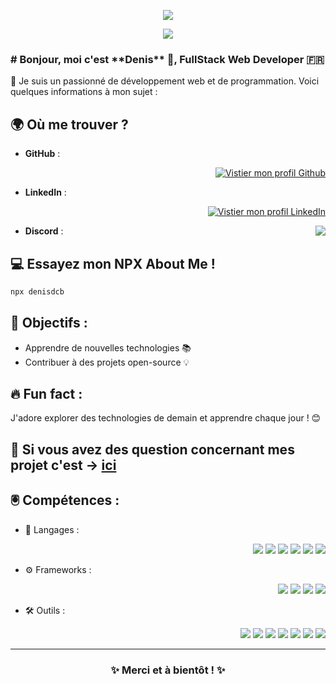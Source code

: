 <p align="center">
  <img src="https://readme-typing-svg.herokuapp.com?font=Fira+Code&weight=600&size=30&letterSpacing=0.2rem&Code&pause=1000&repeat=false&color=8FA5FC&center=true&random=true&width=435&lines=Hello%2C+I'm+Denis" />
</p>
<p align="center">
  <img src ="https://readme-typing-svg.herokuapp.com?font=Fira+Code&weight=300&size=24&Code&pause=1000&repeat=false&color=FFD264&center=true&random=true&width=435&lines=I+am+a+Fullstack+Web+Developer" />
</p>
<p>
  <h3># Bonjour, moi c'est **Denis** 👋, FullStack Web Developer 🇫🇷 </h3>

 💼 Je suis un passionné de développement web et de programmation. Voici quelques informations à mon sujet :

## 🌍 Où me trouver ?
- **GitHub** : <p align="right">[![Vistier mon profil Github](https://img.shields.io/badge/Github-2C2C2C?style=for-the-badge&logo=github&logoColor=white)](https://github.com/Denisdcb)</p>
- **LinkedIn** : <p align="right">[![Vistier mon profil LinkedIn](https://img.shields.io/badge/LinkedIn-649AFF?style=for-the-badge&logo=linkedin&logoColor=white)](https://www.linkedin.com/in/denisdcb) </p>
- **Discord** : <img align="right" src="https://img.shields.io/badge/Discord-A51FFC?style=for-the-badge&logo=discord&logoColor=white" />

## 💻 Essayez mon NPX About Me !

```bash
npx denisdcb
```

## 🎯 Objectifs :
- Apprendre de nouvelles technologies 📚
- Contribuer à des projets open-source 💡

## 🔥 Fun fact :
J'adore explorer des technologies de demain et apprendre chaque jour ! 😊

## 💬 Si vous avez des question concernant mes projet c'est -> [ici](https://github.com/Denisdcb/Denisdcb/issues)
</p>

## 🖲️ Compétences :

- 🔧 Langages :
  <p align="right">
    <img src="https://img.shields.io/badge/HTML5-E34F26?style=for-the-badge&logo=html5&logoColor=white" />
    <img src="https://img.shields.io/badge/CSS3-1572B6?style=for-the-badge&logo=css3&logoColor=white" />
    <img src="https://img.shields.io/badge/JavaScript-F7DF1E?style=for-the-badge&logo=javascript&logoColor=white" />
    <img src="https://img.shields.io/badge/TypeScript-8FA5FC?style=for-the-badge&logo=typescript&logoColor=white" />
    <img src="https://img.shields.io/badge/PHP-777BB4?style=for-the-badge&logo=php&logoColor=white" />
    <img src="https://img.shields.io/badge/MySQL-4479A1?style=for-the-badge&logo=mysql&logoColor=white" />
  </p>
- ⚙️ Frameworks :
  <p align="right">
    <img src="https://img.shields.io/badge/Angular-E23237?style=for-the-badge&logo=angular&logoColor=white" />
    <img src="https://img.shields.io/badge/React-61DAFB?style=for-the-badge&logo=react&logoColor=black" />
    <img src="https://img.shields.io/badge/Symfony-000000?style=for-the-badge&logo=symfony&logoColor=white" />
    <img src="https://img.shields.io/badge/Node.js-339933?style=for-the-badge&logo=node.js&logoColor=white" />
  </p>
- 🛠 Outils :
  <p align="right">
    <img src="https://img.shields.io/badge/Git-F05032?style=for-the-badge&logo=git&logoColor=white" />
    <img src="https://img.shields.io/badge/Docker-2496ED?style=for-the-badge&logo=docker&logoColor=white" />
    <img src="https://img.shields.io/badge/VS%20Code-007ACC?style=for-the-badge&logo=visualstudiocode&logoColor=white" />
    <img src="https://img.shields.io/badge/Linux-FCC624?style=for-the-badge&logo=linux&logoColor=black" />
    <img src="https://img.shields.io/badge/Windows-0078D4?style=for-the-badge&logo=windows&logoColor=white" />
    <img src="https://img.shields.io/badge/Adobe-FF0000?style=for-the-badge&logo=adobe&logoColor=white" />
    <img src="https://img.shields.io/badge/VMware-607078?style=for-the-badge&logo=vmware&logoColor=white" />
  </p>
<hr>
<h3 align="center">✨ Merci et à bientôt ! ✨</h3>
